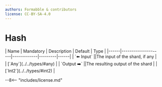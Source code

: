 ```yaml
---
authors: Formabble & contributors
license: CC-BY-SA-4.0
---
```



# Hash

<div class="sh-parameters" markdown="1">
| Name | Mandatory | Description | Default | Type |
|------|---------------------|-------------|---------|------|
| `⬅️ Input` ||The input of the shard, if any | | [`Any`](../../types/#any) |
| `Output ➡️` ||The resulting output of the shard | | [`Int2`](../../types/#int2) |

</div>



--8<-- "includes/license.md"

